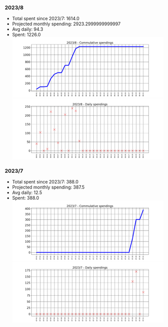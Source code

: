 ### 2023/8
- Total spent since 2023/7: 1614.0
- Projected monthly spending: 2923.2999999999997
- Avg daily: 94.3
- Spent: 1226.0
![graph_8_sum](graph_8_sum.png)
![graph_8_vals](graph_8_vals.png)
### 2023/7
- Total spent since 2023/7: 388.0
- Projected monthly spending: 387.5
- Avg daily: 12.5
- Spent: 388.0
![graph_7_sum](graph_7_sum.png)
![graph_7_vals](graph_7_vals.png)